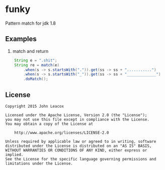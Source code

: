 funky
=====

Pattern match for jdk 1.8
## Examples

1.  match and return
```java
    String e = ".shit";
    String re = match(e)
        .when(s -> s.startsWith(".")).get(ss -> ss + "...........")
        .when(s -> s.startsWith("_")).get(ss -> ss + "_____________")
        .doMatch();
```
## License

    Copyright 2015 John Leacox

    Licensed under the Apache License, Version 2.0 (the "License");
    you may not use this file except in compliance with the License.
    You may obtain a copy of the License at

        http://www.apache.org/licenses/LICENSE-2.0

    Unless required by applicable law or agreed to in writing, software
    distributed under the License is distributed on an "AS IS" BASIS,
    WITHOUT WARRANTIES OR CONDITIONS OF ANY KIND, either express or implied.
    See the License for the specific language governing permissions and
    limitations under the License.